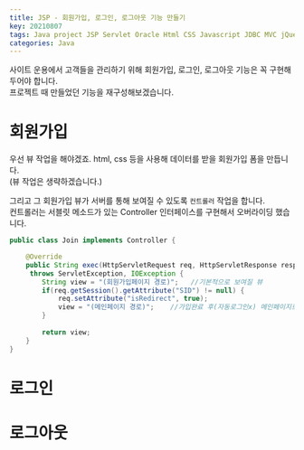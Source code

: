 ```yaml
---
title: JSP - 회원가입, 로그인, 로그아웃 기능 만들기
key: 20210807
tags: Java project JSP Servlet Oracle Html CSS Javascript JDBC MVC jQuery Eclipse
categories: Java
---
```



사이트 운용에서 고객들을 관리하기 위해 회원가입, 로그인, 로그아웃 기능은 꼭 구현해두어야 합니다.  
프로젝트 때 만들었던 기능을 재구성해보겠습니다.  

# 회원가입

우선 뷰 작업을 해야겠죠. html, css 등을 사용해 데이터를 받을 회원가입 폼을 만듭니다.  
(뷰 작업은 생략하겠습니다.)  

그리고 그 회원가입 뷰가 서버를 통해 보여질 수 있도록 `컨트롤러` 작업을 합니다.  
컨트롤러는 서블릿 메소드가 있는 Controller 인터페이스를 구현해서 오버라이딩 했습니다.  

~~~java
public class Join implements Controller {

	@Override
	public String exec(HttpServletRequest req, HttpServletResponse resp)
     throws ServletException, IOException {
		String view = "(회원가입페이지 경로)";	//기본적으로 보여질 뷰
		if(req.getSession().getAttribute("SID") != null) {
			req.setAttribute("isRedirect", true);
			view = "(메인페이지 경로)";	//가입완료 후(자동로그인x) 메인페이지로 돌아가기
		}
		
		return view;
	}
}
~~~

# 로그인

# 로그아웃
